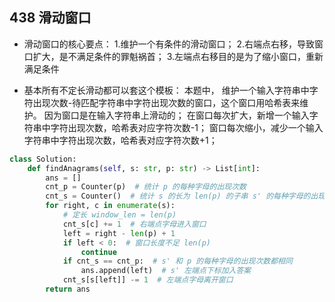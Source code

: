 ## 438 滑动窗口
- 滑动窗口的核心要点：
1.维护一个有条件的滑动窗口；
2.右端点右移，导致窗口扩大，是不满足条件的罪魁祸首；
3.左端点右移目的是为了缩小窗口，重新满足条件

- 基本所有不定长滑动都可以套这个模板：
本题中，
维护一个输入字符串中字符出现次数-待匹配字符串中字符出现次数的窗口，这个窗口用哈希表来维护。
因为窗口是在输入字符串上滑动的；
在窗口每次扩大，新增一个输入字符串中字符出现次数，哈希表对应字符次数-1；
窗口每次缩小，减少一个输入字符串中字符出现次数，哈希表对应字符次数+1；
```python
class Solution:
    def findAnagrams(self, s: str, p: str) -> List[int]:
        ans = []
        cnt_p = Counter(p)  # 统计 p 的每种字母的出现次数
        cnt_s = Counter()  # 统计 s 的长为 len(p) 的子串 s' 的每种字母的出现次数
        for right, c in enumerate(s):
            # 定长 window_len = len(p)
            cnt_s[c] += 1  # 右端点字母进入窗口
            left = right - len(p) + 1
            if left < 0:  # 窗口长度不足 len(p)
                continue
            if cnt_s == cnt_p:  # s' 和 p 的每种字母的出现次数都相同
                ans.append(left)  # s' 左端点下标加入答案
            cnt_s[s[left]] -= 1  # 左端点字母离开窗口
        return ans

```
